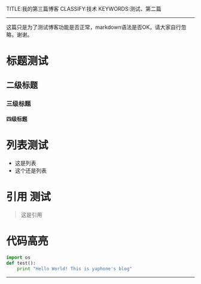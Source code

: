TITLE:我的第三篇博客
CLASSIFY:技术
KEYWORDS:测试、第二篇

------

这篇只是为了测试博客功能是否正常，markdown语法是否OK，请大家自行忽略，谢谢。

# 标题测试

## 二级标题

### 三级标题

#### 四级标题

# 列表测试

* 这是列表
* 这个还是列表

# 引用 测试

> 这是引用

# 代码高亮

```python
import os
def test():
    print "Hello World! This is yaphone's blog"
```



******

